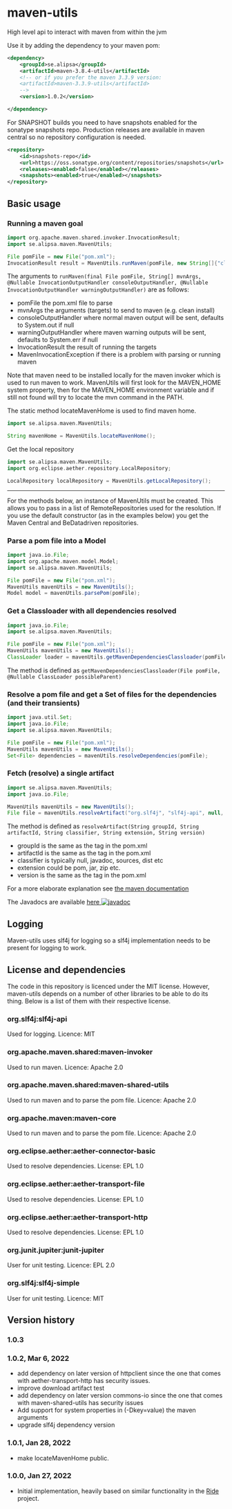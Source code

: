 # maven-utils
High level api to interact with maven from within the jvm

Use it by adding the dependency to your maven pom:
```xml
<dependency>
    <groupId>se.alipsa</groupId>
    <artifactId>maven-3.8.4-utils</artifactId>
    <!-- or if you prefer the maven 3.3.9 version:
    <artifactId>maven-3.3.9-utils</artifactId>
    -->
    <version>1.0.2</version>

</dependency>
```

For SNAPSHOT builds you need to have snapshots enabled for the sonatype snapshots repo. Production releases are available 
in maven central so no repository configuration is needed.

```xml
<repository>
    <id>snapshots-repo</id>
    <url>https://oss.sonatype.org/content/repositories/snapshots</url>
    <releases><enabled>false</enabled></releases>
    <snapshots><enabled>true</enabled></snapshots>
</repository>
```

## Basic usage

### Running a maven goal
```groovy
import org.apache.maven.shared.invoker.InvocationResult;
import se.alipsa.maven.MavenUtils;

File pomFile = new File("pom.xml");
InvocationResult result = MavenUtils.runMaven(pomFile, new String[]{"clean", "install"}, null, null);
```
The arguments to `runMaven(final File pomFile, String[] mvnArgs,
@Nullable InvocationOutputHandler consoleOutputHandler,
@Nullable InvocationOutputHandler warningOutputHandler)` are as follows:
- pomFile the pom.xml file to parse
- mvnArgs the arguments (targets) to send to maven (e.g. clean install)
- consoleOutputHandler where normal maven output will be sent, defaults to System.out if null
- warningOutputHandler where maven warning outputs will be sent, defaults to System.err if null
- InvocationResult the result of running the targets
- MavenInvocationException if there is a problem with parsing or running maven

Note that maven need to be installed locally for the maven invoker which is used to run maven to work. MavenUtils will first 
look for the MAVEN_HOME system property, then for the MAVEN_HOME environment variable and if still not found will try to locate
the mvn command in the PATH.

The static method locateMavenHome is used to find maven home.
```groovy
import se.alipsa.maven.MavenUtils;

String mavenHome = MavenUtils.locateMavenHome();
```


Get the local repository
```groovy
import se.alipsa.maven.MavenUtils;
import org.eclipse.aether.repository.LocalRepository;

LocalRepository localRepository = MavenUtils.getLocalRepository();
```

<hr />
For the methods below, an instance of MavenUtils must be created. This allows you to pass in
a list of RemoteRepositories used for the resolution. If you use the default constructor (as in the examples below)
you get the Maven Central and BeDatadriven repositories.

### Parse a pom file into a Model

```groovy
import java.io.File;
import org.apache.maven.model.Model;
import se.alipsa.maven.MavenUtils;

File pomFile = new File("pom.xml");
MavenUtils mavenUtils = new MavenUtils();
Model model = mavenUtils.parsePom(pomFile);
```

### Get a Classloader with all dependencies resolved

```groovy
import java.io.File;
import se.alipsa.maven.MavenUtils;

File pomFile = new File("pom.xml");
MavenUtils mavenUtils = new MavenUtils();
ClassLoader loader = mavenUtils.getMavenDependenciesClassloader(pomFile, this.getClass().getClassLoader())
```
The method is defined as `getMavenDependenciesClassloader(File pomFile, @Nullable ClassLoader possibleParent)` 

### Resolve a pom file and get a Set of files for the dependencies (and their transients)

```groovy
import java.util.Set;
import java.io.File;
import se.alipsa.maven.MavenUtils;

File pomFile = new File("pom.xml");
MavenUtils mavenUtils = new MavenUtils();
Set<File> dependencies = mavenUtils.resolveDependencies(pomFile);
```

### Fetch (resolve) a single artifact
```groovy
import se.alipsa.maven.MavenUtils;
import java.io.File;

MavenUtils mavenUtils = new MavenUtils();
File file = mavenUtils.resolveArtifact("org.slf4j", "slf4j-api", null, "jar", "1.7.32");
```

The method is defined as `resolveArtifact(String groupId, String artifactId, String classifier, String extension, String version)`
- groupId is the same as the <groupId> tag in the pom.xml
- artifactId is the same as the <artifactId> tag in the pom.xml
- classifier is typically null, javadoc, sources, dist etc
- extension could be pom, jar, zip etc.
- version is the same as the <version> tag in the pom.xml

For a more elaborate explanation see [the maven documentation](https://maven.apache.org/pom.html)

The Javadocs are available [here ![javadoc](https://javadoc.io/badge2/se.alipsa/maven-3.8.4-utils/javadoc.svg)](https://javadoc.io/doc/se.alipsa/maven-3.8.4-utils)

## Logging
Maven-utils uses slf4j for logging so a slf4j implementation needs to be present for logging to work. 

## License and dependencies
The code in this repository is licenced under the MIT license. However, maven-utils depends on a number of other libraries
to be able to do its thing. Below is a list of them with their respective license.

### org.slf4j:slf4j-api
Used for logging. Licence: MIT

### org.apache.maven.shared:maven-invoker
Used to run maven. Licence: Apache 2.0

### org.apache.maven.shared:maven-shared-utils
Used to run maven and to parse the pom file. Licence: Apache 2.0

### org.apache.maven:maven-core
Used to run maven and to parse the pom file. Licence: Apache 2.0

### org.eclipse.aether:aether-connector-basic
Used to resolve dependencies. License: EPL 1.0

### org.eclipse.aether:aether-transport-file
Used to resolve dependencies. License: EPL 1.0

### org.eclipse.aether:aether-transport-http
Used to resolve dependencies. License: EPL 1.0

### org.junit.jupiter:junit-jupiter
User for unit testing. Licence: EPL 2.0

### org.slf4j:slf4j-simple
User for unit testing. Licence: MIT

## Version history

### 1.0.3

### 1.0.2, Mar 6, 2022
- add dependency on later version of httpclient since the one that comes with aether-transport-http 
has security issues.
- improve download artifact test
- add dependency on later version commons-io since the one that comes with maven-shared-utils has security issues
- Add support for system properties in (-Dkey=value) the maven arguments
- upgrade slf4j dependency version

### 1.0.1, Jan 28, 2022
- make locateMavenHome public.

### 1.0.0, Jan 27, 2022
- Initial implementation, heavily based on similar functionality in the [Ride](https://github.com/perNyfelt/ride) project.
